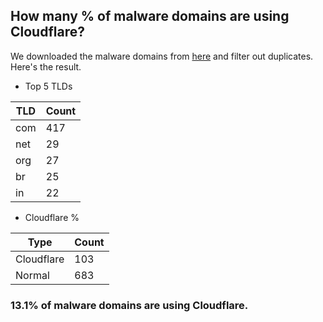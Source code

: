## How many % of malware domains are using Cloudflare?


We downloaded the malware domains from [here](https://urlhaus.abuse.ch) and filter out duplicates.
Here's the result.


[//]: # (start replacement)


- Top 5 TLDs

| TLD | Count |
| --- | --- |
| com | 417 |
| net | 29 |
| org | 27 |
| br | 25 |
| in | 22 |


- Cloudflare %

| Type | Count |
| --- | --- |
| Cloudflare | 103 |
| Normal | 683 |


### 13.1% of malware domains are using Cloudflare.